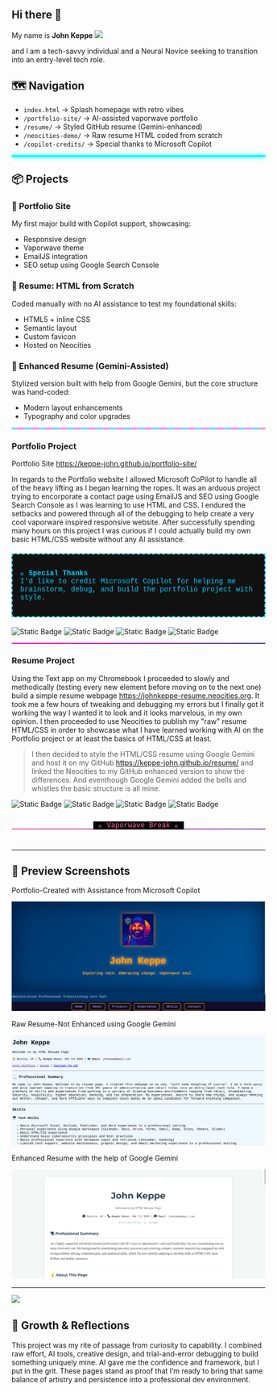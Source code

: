 ## Hi there 👋

My name is **John Keppe**  <img src="https://robohash.org/74.33.170.190.png ?size=100x100">

and I am a tech-savvy individual and a Neural Novice seeking to transition into an entry-level tech role.

## 🗺️ Navigation
- `index.html` → Splash homepage with retro vibes
- `/portfolio-site/` → AI-assisted vaporwave portfolio
- `/resume/` → Styled GitHub resume (Gemini-enhanced)
- `/neocities-demo/` → Raw resume HTML coded from scratch
- `/copilot-credits/` → Special thanks to Microsoft Copilot

<hr style="border: none; height: 4px; background-color: #00ffff; box-shadow: 0 0 10px #00ffff;">

## 📦 Projects
### 🌠 Portfolio Site
My first major build with Copilot support, showcasing:
- Responsive design
- Vaporwave theme
- EmailJS integration
- SEO setup using Google Search Console

### 🧩 Resume: HTML from Scratch
Coded manually with no AI assistance to test my foundational skills:
- HTML5 + inline CSS
- Semantic layout
- Custom favicon
- Hosted on Neocities

### 💎 Enhanced Resume (Gemini-Assisted)
Stylized version built with help from Google Gemini, but the core structure was hand-coded:
- Modern layout enhancements
- Typography and color upgrades

<hr style="border: none; height: 4px; background: repeating-linear-gradient(
    -45deg,
    #ff8cf7,
    #ff8cf7 10px,
    #6be0ff 10px,
    #6be0ff 20px
);">

<h3>Portfolio Project</h3>

Portfolio Site <a href:>https://keppe-john.github.io/portfolio-site/</a>

In regards to the Portfolio website I allowed Microsoft CoPilot to handle all of the heavy lifting as I began learning the ropes. It was an arduous project trying to encorporate a contact page using EmailJS and SEO using Google Search Console as I was learning to use HTML and CSS. I endured the setbacks and powered through all of the debugging to help create a very cool vaporware inspired responsive website. After successfully spending many hours on this project I was curious if I could actually build my own basic HTML/CSS website without any AI assistance. 

<div style="border: 2px dashed #01CDFE; padding: 15px; margin: 20px 0; background-color: #111; color: #01CDFE; font-family: 'Courier New', monospace;">
  <p><strong>🤖 Special Thanks</strong><br>
  I'd like to credit Microsoft Copilot for helping me brainstorm, debug, and build the portfolio project with style.</p>
</div>

 ![Static Badge](https://img.shields.io/badge/Built%20with%20Copilot-%2301CDFE?style=plastic&label=Portfolio&labelColor=%2301CDFE&color=%23FF71CE%20) ![Static Badge](https://img.shields.io/badge/HTML-%23300350%20?style=plastic) ![Static Badge](https://img.shields.io/badge/CSS-%23F9AC53?style=plastic) ![Static Badge](https://img.shields.io/badge/SEO-%23153CB4?style=plastic)

<hr style="border: none; height: 2px; background-image: linear-gradient(to right, #ff00cc, #333399);">

<h3>Resume Project</h3>

Using the Text app on my Chromebook I proceeded to slowly and methodically (testing every new element before moving on to the next one) build a simple resume webpage <a href:>https://johnkeppe-resume.neocities.org</a>. It took me a few hours of tweaking and debugging my errors but I finally got it working the way I wanted it to look and it looks marvelous, in my own opinion. I then proceeded to use Neocities to publish my "raw" resume HTML/CSS in order to showcase what I have learned working with AI on the Portfolio project or at least the basics of HTML/CSS at least.

> I then decided to style the HTML/CSS resume using Google Gemini and host it on my GitHub <a href:>https://keppe-john.github.io/resume/</a> and linked the Neocities to my GitHub enhanced version to show the differences. And eventhough Google Gemini added the bells and whistles the basic structure is all mine.

![Static Badge](https://img.shields.io/badge/Published%20on%20Neocities-%23B967FF?style=plastic&label=Resume&labelColor=%23B967FF&color=%2305FFA1) ![Static Badge](https://img.shields.io/badge/Google%20Gemini-%23F62E97?style=plastic&label=Resume%20Enhanced&color=%23FFFB96) ![Static Badge](https://img.shields.io/badge/HTML-%23300350%20?style=plastic) ![Static Badge](https://img.shields.io/badge/CSS-%23F9AC53?style=plastic) 

<div style="text-align: center; position: relative; margin: 40px 0;">
  <hr style="border: none; height: 2px; background: linear-gradient(to right, #ff61a6, #845ec2);">
  <span style="position: absolute; top: -14px; left: 50%; transform: translateX(-50%);
        background-color: #000; color: #ff61a6; padding: 0 10px; font-family: 'Courier New', monospace;">
    🔮 Vaporwave Break 🔮
  </span>
</div>

---

## 📸 Preview Screenshots

Portfolio-Created with Assistance from Microsoft Copilot

[![Portfolio Preview](portfolio.png)](https://keppe-john.github.io/portfolio-site/)

Raw Resume-Not Enhanced using Google Gemini

[![Resume Preview](raw-resume.png)](https://johnkeppe-resume.neocities.org/)

Enhanced Resume with the help of Google Gemini

[![Enhanced Resume Preview](enhanced-resume.png)](https://keppe-john.github.io/)

---

<img src="https://robohash.org/74.33.170.190.png?set=set4&size=100x100">

## 🚧 Growth & Reflections
This project was my rite of passage from curiosity to capability. I combined raw effort, AI tools, creative design, and trial-and-error debugging to build something uniquely mine. AI gave me the confidence and framework, but I put in the grit. These pages stand as proof that I’m ready to bring that same balance of artistry and persistence into a professional dev environment.


